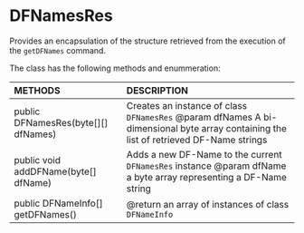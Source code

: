 # DFNamesRes
Provides an encapsulation of the structure retrieved from the execution of the <code>getDFNames</code> command.

The class has the following methods and enummeration:

|METHODS                                       |DESCRIPTION                                                                                        |
|:---------------------------------------------|:--------------------------------------------------------------------------------------------------|
|public DFNamesRes(byte[][] dfNames)|Creates an instance of class <code>DFNamesRes</code> @param dfNames A bi-dimensional byte array containing the list of retrieved DF-Name strings|
|public void addDFName(byte[] dfName)|Adds a new DF-Name to the current <code>DFNamesRes</code> instance @param dfName a byte array representing a DF-Name string|
|public DFNameInfo[] getDFNames()|@return an array of instances of class <code>DFNameInfo</code>|
    
